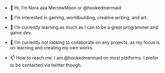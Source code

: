 - 👋 Hi, I’m Nora aka MerrowMoon or @hookedmermaid

- 👀 I’m interested in gaming, worldbuilding, creative writing, and art. 

- 🌱 I’m currently learning as much as I can to be a great programmer and game dev.

- 💞️ I’m currently not looking to collaborate on any projects, as my focus is on learning and creating my own works.

- 📫 How to reach me: I am @hookedmermaid on most platforms. I prefer to be contacted via twitter though.

<!---
hookedmermaid/hookedmermaid is a ✨ special ✨ repository because its `README.md` (this file) appears on your GitHub profile.
You can click the Preview link to take a look at your changes.
--->
